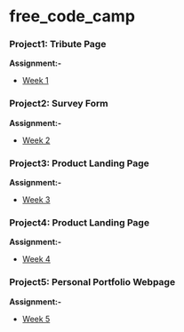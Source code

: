# free_code_camp

### Project1: Tribute Page

**Assignment:-**

* [Week 1](https://prakashatma.github.io/free_code_camp/project-1/)

### Project2: Survey Form

**Assignment:-**

* [Week 2](https://prakashatma.github.io/free_code_camp/project-2/)

### Project3: Product Landing Page

**Assignment:-**

* [Week 3](https://prakashatma.github.io/free_code_camp/project-3/)

### Project4: Product Landing Page

**Assignment:-**

* [Week 4](https://prakashatma.github.io/free_code_camp/project-4/)

### Project5: Personal Portfolio Webpage

**Assignment:-**

* [Week 5](https://prakashatma.github.io/free_code_camp/project-5/)
